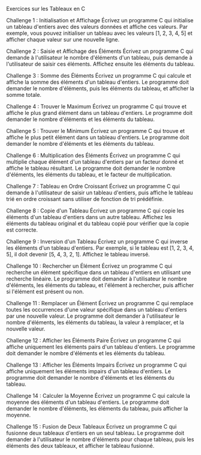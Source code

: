 Exercices sur les Tableaux en C

Challenge 1 : Initialisation et Affichage
Écrivez un programme C qui initialise un tableau d'entiers avec des valeurs données et affiche ces valeurs. Par exemple, vous pouvez initialiser un tableau avec les valeurs [1, 2, 3, 4, 5] et afficher chaque valeur sur une nouvelle ligne.

Challenge 2 : Saisie et Affichage des Éléments
Écrivez un programme C qui demande à l'utilisateur le nombre d'éléments d'un tableau, puis demande à l'utilisateur de saisir ces éléments. Affichez ensuite les éléments du tableau.

Challenge 3 : Somme des Éléments
Écrivez un programme C qui calcule et affiche la somme des éléments d'un tableau d'entiers. Le programme doit demander le nombre d'éléments, puis les éléments du tableau, et afficher la somme totale.

Challenge 4 : Trouver le Maximum
Écrivez un programme C qui trouve et affiche le plus grand élément dans un tableau d'entiers. Le programme doit demander le nombre d'éléments et les éléments du tableau.

Challenge 5 : Trouver le Minimum
Écrivez un programme C qui trouve et affiche le plus petit élément dans un tableau d'entiers. Le programme doit demander le nombre d'éléments et les éléments du tableau.

Challenge 6 : Multiplication des Éléments
Écrivez un programme C qui multiplie chaque élément d'un tableau d'entiers par un facteur donné et affiche le tableau résultant. Le programme doit demander le nombre d'éléments, les éléments du tableau, et le facteur de multiplication.

Challenge 7 : Tableau en Ordre Croissant
Écrivez un programme C qui demande à l'utilisateur de saisir un tableau d'entiers, puis affiche le tableau trié en ordre croissant sans utiliser de fonction de tri prédéfinie.

Challenge 8 : Copie d'un Tableau
Écrivez un programme C qui copie les éléments d'un tableau d'entiers dans un autre tableau. Affichez les éléments du tableau original et du tableau copié pour vérifier que la copie est correcte.

Challenge 9 : Inversion d'un Tableau
Écrivez un programme C qui inverse les éléments d'un tableau d'entiers. Par exemple, si le tableau est [1, 2, 3, 4, 5], il doit devenir [5, 4, 3, 2, 1]. Affichez le tableau inversé.

Challenge 10 : Rechercher un Élément
Écrivez un programme C qui recherche un élément spécifique dans un tableau d'entiers en utilisant une recherche linéaire. Le programme doit demander à l'utilisateur le nombre d'éléments, les éléments du tableau, et l'élément à rechercher, puis afficher si l'élément est présent ou non.

Challenge 11 : Remplacer un Élément
Écrivez un programme C qui remplace toutes les occurrences d'une valeur spécifique dans un tableau d'entiers par une nouvelle valeur. Le programme doit demander à l'utilisateur le nombre d'éléments, les éléments du tableau, la valeur à remplacer, et la nouvelle valeur.

Challenge 12 : Afficher les Éléments Paire
Écrivez un programme C qui affiche uniquement les éléments pairs d'un tableau d'entiers. Le programme doit demander le nombre d'éléments et les éléments du tableau.

Challenge 13 : Afficher les Éléments Impairs
Écrivez un programme C qui affiche uniquement les éléments impairs d'un tableau d'entiers. Le programme doit demander le nombre d'éléments et les éléments du tableau.

Challenge 14 : Calculer la Moyenne
Écrivez un programme C qui calcule la moyenne des éléments d'un tableau d'entiers. Le programme doit demander le nombre d'éléments, les éléments du tableau, puis afficher la moyenne.

Challenge 15 : Fusion de Deux Tableaux
Écrivez un programme C qui fusionne deux tableaux d'entiers en un seul tableau. Le programme doit demander à l'utilisateur le nombre d'éléments pour chaque tableau, puis les éléments des deux tableaux, et afficher le tableau fusionné.

